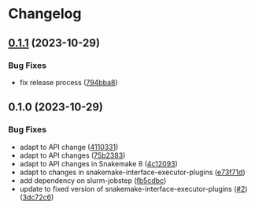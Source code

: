 # Changelog

## [0.1.1](https://github.com/snakemake/snakemake-executor-plugin-slurm/compare/v0.1.0...v0.1.1) (2023-10-29)


### Bug Fixes

* fix release process ([794bba8](https://github.com/snakemake/snakemake-executor-plugin-slurm/commit/794bba86df23ac4d1610f48434e631f0cc43b829))

## 0.1.0 (2023-10-29)


### Bug Fixes

* adapt to API change ([4110331](https://github.com/snakemake/snakemake-executor-plugin-slurm/commit/411033198028eb8f894d1327300b5c10ce9618bb))
* adapt to API changes ([75b2383](https://github.com/snakemake/snakemake-executor-plugin-slurm/commit/75b2383b914a3dab8e64a68213089b509f322691))
* adapt to API changes in Snakemake 8 ([4c12093](https://github.com/snakemake/snakemake-executor-plugin-slurm/commit/4c1209399bfd0ce92fd698447be7fdbd3e526073))
* adapt to changes in snakemake-interface-executor-plugins ([e73f71d](https://github.com/snakemake/snakemake-executor-plugin-slurm/commit/e73f71df9e0087afb58f2acd7e71b61b2740a263))
* add dependency on slurm-jobstep ([fb5cdbc](https://github.com/snakemake/snakemake-executor-plugin-slurm/commit/fb5cdbc7694144dcb291846810b2b44261fc0a5d))
* update to fixed version of snakemake-interface-executor-plugins ([#2](https://github.com/snakemake/snakemake-executor-plugin-slurm/issues/2)) ([3dc72c6](https://github.com/snakemake/snakemake-executor-plugin-slurm/commit/3dc72c69a5cbbfd150c21843adb16530c8fa7d34))
